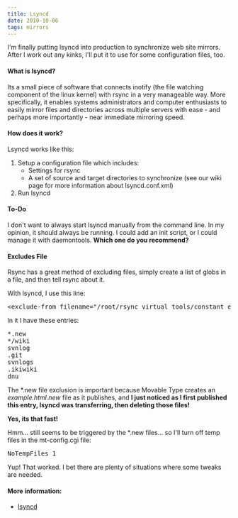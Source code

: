 ```yaml
---
title: Lsyncd
date: 2010-10-06
tags: mirrors
---
```

I'm finally putting lsyncd into production to synchronize web site mirrors. After I work out any kinks, I'll put it to use for some configuration files, too.

#### What is lsyncd?
Its a small piece of software that connects inotify (the file watching component of the linux kernel) with rsync in a very manageable way. More specifically, it enables systems administrators and computer enthusiasts to easily mirror files and directories across multiple servers with ease - and perhaps more importantly - near immediate mirroring speed.

#### How does it work?
Lsyncd works like this:

1. Setup a configuration file which includes:
    * Settings for rsync
    * A set of source and target directories to synchronize (see our wiki page for more information about lsyncd.conf.xml)
2. Run lsyncd

#### To-Do
I don't want to always start lsyncd manually from the command line. In my opinion, it should always be running. I could add an init script, or I could manage it with daemontools. **Which one do you recommend?**

#### Excludes File
Rsync has a great method of excluding files, simply create a list of globs in a file, and then tell rsync about it.

With lsyncd, I use this line:

<pre class="sh_xml"/>
&lt;exclude-from filename="/root/rsync_virtual_tools/constant_excludes" />
</pre>

In it I have these entries:
<pre class="sh_sh">
*.new
*/wiki
svnlog
.git
svnlogs
.ikiwiki
dnu
</pre>

The \*.new file exclusion is important because Movable Type creates an *example.html.new* file as it publishes, and **I just noticed as I first published this entry, lsyncd was transferring, then deleting those files!**

**Yes, its that fast!**

Hmm... still seems to be triggered by the *.new files... so I'll turn off temp files in the mt-config.cgi file:

<pre class="sh_sh">
NoTempFiles 1
</pre>

Yup! That worked. I bet there are plenty of situations where some tweaks are needed.

#### More information:

* [lsyncd](http://www.docunext.com/)

